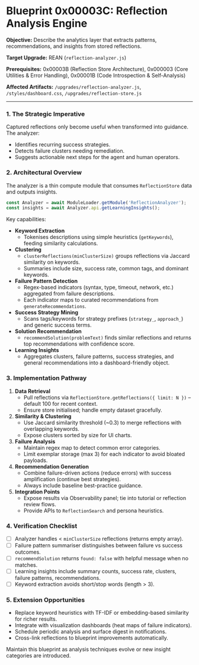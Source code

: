 # Blueprint 0x00003C: Reflection Analysis Engine

**Objective:** Describe the analytics layer that extracts patterns, recommendations, and insights from stored reflections.

**Target Upgrade:** REAN (`reflection-analyzer.js`)

**Prerequisites:** 0x00003B (Reflection Store Architecture), 0x000003 (Core Utilities & Error Handling), 0x00001B (Code Introspection & Self-Analysis)

**Affected Artifacts:** `/upgrades/reflection-analyzer.js`, `/styles/dashboard.css`, `/upgrades/reflection-store.js`

---

### 1. The Strategic Imperative
Captured reflections only become useful when transformed into guidance. The analyzer:
- Identifies recurring success strategies.
- Detects failure clusters needing remediation.
- Suggests actionable next steps for the agent and human operators.

### 2. Architectural Overview
The analyzer is a thin compute module that consumes `ReflectionStore` data and outputs insights.

```javascript
const Analyzer = await ModuleLoader.getModule('ReflectionAnalyzer');
const insights = await Analyzer.api.getLearningInsights();
```

Key capabilities:
- **Keyword Extraction**
  - Tokenises descriptions using simple heuristics (`getKeywords`), feeding similarity calculations.
- **Clustering**
  - `clusterReflections(minClusterSize)` groups reflections via Jaccard similarity on keywords.
  - Summaries include size, success rate, common tags, and dominant keywords.
- **Failure Pattern Detection**
  - Regex-based indicators (syntax, type, timeout, network, etc.) aggregated from failure descriptions.
  - Each indicator maps to curated recommendations from `generateRecommendations`.
- **Success Strategy Mining**
  - Scans tags/keywords for strategy prefixes (`strategy_`, `approach_`) and generic success terms.
- **Solution Recommendation**
  - `recommendSolution(problemText)` finds similar reflections and returns top recommendations with confidence score.
- **Learning Insights**
  - Aggregates clusters, failure patterns, success strategies, and general recommendations into a dashboard-friendly object.

### 3. Implementation Pathway
1. **Data Retrieval**
   - Pull reflections via `ReflectionStore.getReflections({ limit: N })` – default 100 for recent context.
   - Ensure store initialised; handle empty dataset gracefully.
2. **Similarity & Clustering**
   - Use Jaccard similarity threshold (~0.3) to merge reflections with overlapping keywords.
   - Expose clusters sorted by size for UI charts.
3. **Failure Analysis**
   - Maintain regex map to detect common error categories.
   - Limit exemplar storage (max 3) for each indicator to avoid bloated payloads.
4. **Recommendation Generation**
   - Combine failure-driven actions (reduce errors) with success amplification (continue best strategies).
   - Always include baseline best-practice guidance.
5. **Integration Points**
   - Expose results via Observability panel; tie into tutorial or reflection review flows.
   - Provide APIs to `ReflectionSearch` and persona heuristics.

### 4. Verification Checklist
- [ ] Analyzer handles < `minClusterSize` reflections (returns empty array).
- [ ] Failure pattern summariser distinguishes between failure vs success outcomes.
- [ ] `recommendSolution` returns `found: false` with helpful message when no matches.
- [ ] Learning insights include summary counts, success rate, clusters, failure patterns, recommendations.
- [ ] Keyword extraction avoids short/stop words (length > 3).

### 5. Extension Opportunities
- Replace keyword heuristics with TF-IDF or embedding-based similarity for richer results.
- Integrate with visualization dashboards (heat maps of failure indicators).
- Schedule periodic analysis and surface digest in notifications.
- Cross-link reflections to blueprint improvements automatically.

Maintain this blueprint as analysis techniques evolve or new insight categories are introduced.
